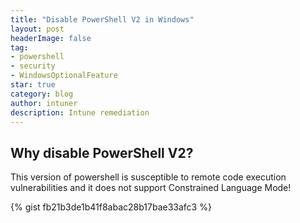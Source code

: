```yaml
---
title: "Disable PowerShell V2 in Windows"
layout: post
headerImage: false
tag:
- powershell
- security
- WindowsOptionalFeature
star: true
category: blog
author: intuner
description: Intune remediation
---
```

## Why disable PowerShell V2?
This version of powershell is susceptible to remote code execution vulnerabilities and it
does not support Constrained Language Mode!

{% gist fb21b3de1b41f8abac28b17bae33afc3 %}
